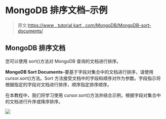 # MongoDB 排序文档–示例

> 原文:[https://www . tutorial kart . com/MongoDB/MongoDB-sort-documents/](https://www.tutorialkart.com/mongodb/mongodb-sort-documents/)

## MongoDB 排序文档

您可以使用 sort()方法对 MongoDB 查询的文档进行排序。

**MongoDB Sort Documents**–要基于字段对集合中的文档进行排序，请使用 cursor.sort()方法。Sort 方法接受文档中的字段和顺序对作为参数。字段指示将根据指定的字段对文档进行排序，顺序指定排序顺序。

在本教程中，我们将学习使用 cursor.sort()方法并结合示例，根据字段对集合中的文档进行升序或降序排序。

[![](../Images/925da31b32d6bc3827932f6c8afb11bb.png)](https://www.tutorialkart.com/)